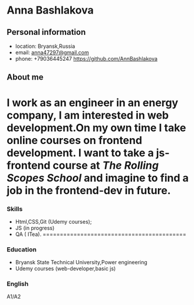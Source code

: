 # **Anna Bashlakova**

## **Personal information**
* location: Bryansk,Russia
* email: anna47297@gmail.com
* phone: +79036445247
 https://github.com/AnnBashlakova 

## About me
I work as an engineer in an energy company, I am interested in web development.On my own time I take online courses on frontend development. I want to take a js-frontend course at *The Rolling Scopes School* and imagine to  find a job in the frontend-dev in future.
==========================================
### **Skills**
* Html,CSS,Git (Udemy courses);
* JS (in progress)
* QA  ( ITea).
==========================================
### **Education**
* Bryansk State Technical University,Power engineering
* Udemy courses (web-developer,basic js)
 
### **English**
A1/A2 